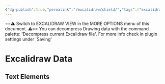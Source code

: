 ```yaml
---
{"dg-publish":true,"permalink":"/excalidraw/shield/","tags":["excalidraw"],"created":"2025-01-11T13:42:15.290-05:00","updated":"2025-03-15T23:42:39.421-04:00"}
---
```


==⚠  Switch to EXCALIDRAW VIEW in the MORE OPTIONS menu of this document. ⚠== You can decompress Drawing data with the command palette: 'Decompress current Excalidraw file'. For more info check in plugin settings under 'Saving'


# Excalidraw Data

## Text Elements
